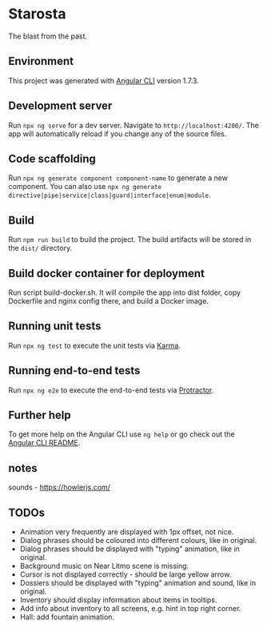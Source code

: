# Starosta

The blast from the past.

## Environment

This project was generated with [Angular CLI](https://github.com/angular/angular-cli) version 1.7.3.

## Development server

Run `npx ng serve` for a dev server. Navigate to `http://localhost:4200/`. The app will automatically reload if you change any of the source files.

## Code scaffolding

Run `npx ng generate component component-name` to generate a new component. You can also use `npx ng generate directive|pipe|service|class|guard|interface|enum|module`.

## Build

Run `npm run build` to build the project. The build artifacts will be stored in the `dist/` directory.

## Build docker container for deployment

Run script build-docker.sh. It will compile the app into dist folder, copy Dockerfile and nginx config there, and build
a Docker image.

## Running unit tests

Run `npx ng test` to execute the unit tests via [Karma](https://karma-runner.github.io).

## Running end-to-end tests

Run `npx ng e2e` to execute the end-to-end tests via [Protractor](http://www.protractortest.org/).

## Further help

To get more help on the Angular CLI use `ng help` or go check out the [Angular CLI README](https://github.com/angular/angular-cli/blob/master/README.md).

## notes

sounds - https://howlerjs.com/

## TODOs

* Animation very frequently are displayed with 1px offset, not nice.
* Dialog phrases should be coloured into different colours, like in original.
* Dialog phrases should be displayed with "typing" animation, like in original.
* Background music on Near Litmo scene is missing.
* Cursor is not displayed correctly - should be large yellow arrow.
* Dossiers should be displayed with "typing" animation and sound, like in original.
* Inventory should display information about items in tooltips.
* Add info about inventory to all screens, e.g. hint in top right corner.
* Hall: add fountain animation.
